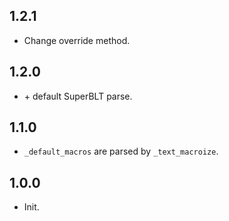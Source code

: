 ## 1.2.1
- Change override method.

## 1.2.0
- \+ default SuperBLT parse.

## 1.1.0
- `_default_macros` are parsed by `_text_macroize`.

## 1.0.0
- Init.